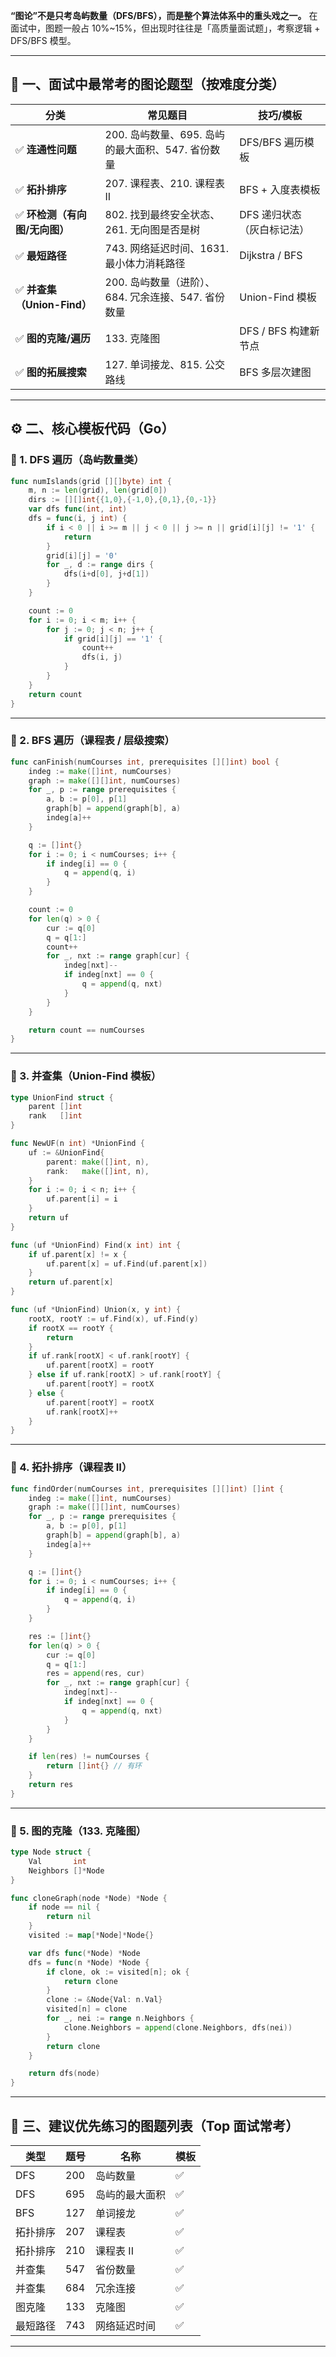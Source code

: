 **“图论”不是只考岛屿数量（DFS/BFS），而是整个算法体系中的重头戏之一。**
在面试中，图题一般占 10%~15%，但出现时往往是「高质量面试题」，考察逻辑 + DFS/BFS 模型。

---

## 🧭 一、面试中最常考的图论题型（按难度分类）

| 分类                    | 常见题目                              | 技巧/模板           |
| --------------------- | --------------------------------- | --------------- |
| ✅ **连通性问题**           | 200. 岛屿数量、695. 岛屿的最大面积、547. 省份数量  | DFS/BFS 遍历模板    |
| ✅ **拓扑排序**            | 207. 课程表、210. 课程表 II              | BFS + 入度表模板     |
| ✅ **环检测（有向图/无向图）**    | 802. 找到最终安全状态、261. 无向图是否是树        | DFS 递归状态（灰白标记法） |
| ✅ **最短路径**            | 743. 网络延迟时间、1631. 最小体力消耗路径        | Dijkstra / BFS  |
| ✅ **并查集（Union-Find）** | 200. 岛屿数量（进阶）、684. 冗余连接、547. 省份数量 | Union-Find 模板   |
| ✅ **图的克隆/遍历**         | 133. 克隆图                          | DFS / BFS 构建新节点 |
| ✅ **图的拓展搜索**          | 127. 单词接龙、815. 公交路线               | BFS 多层次建图       |

---

## ⚙️ 二、核心模板代码（Go）

### 🧩 1. DFS 遍历（岛屿数量类）

```go
func numIslands(grid [][]byte) int {
    m, n := len(grid), len(grid[0])
    dirs := [][]int{{1,0},{-1,0},{0,1},{0,-1}}
    var dfs func(int, int)
    dfs = func(i, j int) {
        if i < 0 || i >= m || j < 0 || j >= n || grid[i][j] != '1' {
            return
        }
        grid[i][j] = '0'
        for _, d := range dirs {
            dfs(i+d[0], j+d[1])
        }
    }

    count := 0
    for i := 0; i < m; i++ {
        for j := 0; j < n; j++ {
            if grid[i][j] == '1' {
                count++
                dfs(i, j)
            }
        }
    }
    return count
}
```

---

### 🚦 2. BFS 遍历（课程表 / 层级搜索）

```go
func canFinish(numCourses int, prerequisites [][]int) bool {
    indeg := make([]int, numCourses)
    graph := make([][]int, numCourses)
    for _, p := range prerequisites {
        a, b := p[0], p[1]
        graph[b] = append(graph[b], a)
        indeg[a]++
    }

    q := []int{}
    for i := 0; i < numCourses; i++ {
        if indeg[i] == 0 {
            q = append(q, i)
        }
    }

    count := 0
    for len(q) > 0 {
        cur := q[0]
        q = q[1:]
        count++
        for _, nxt := range graph[cur] {
            indeg[nxt]--
            if indeg[nxt] == 0 {
                q = append(q, nxt)
            }
        }
    }

    return count == numCourses
}
```

---

### 🔗 3. 并查集（Union-Find 模板）

```go
type UnionFind struct {
    parent []int
    rank   []int
}

func NewUF(n int) *UnionFind {
    uf := &UnionFind{
        parent: make([]int, n),
        rank:   make([]int, n),
    }
    for i := 0; i < n; i++ {
        uf.parent[i] = i
    }
    return uf
}

func (uf *UnionFind) Find(x int) int {
    if uf.parent[x] != x {
        uf.parent[x] = uf.Find(uf.parent[x])
    }
    return uf.parent[x]
}

func (uf *UnionFind) Union(x, y int) {
    rootX, rootY := uf.Find(x), uf.Find(y)
    if rootX == rootY {
        return
    }
    if uf.rank[rootX] < uf.rank[rootY] {
        uf.parent[rootX] = rootY
    } else if uf.rank[rootX] > uf.rank[rootY] {
        uf.parent[rootY] = rootX
    } else {
        uf.parent[rootY] = rootX
        uf.rank[rootX]++
    }
}
```

---

### 🧭 4. 拓扑排序（课程表 II）

```go
func findOrder(numCourses int, prerequisites [][]int) []int {
    indeg := make([]int, numCourses)
    graph := make([][]int, numCourses)
    for _, p := range prerequisites {
        a, b := p[0], p[1]
        graph[b] = append(graph[b], a)
        indeg[a]++
    }

    q := []int{}
    for i := 0; i < numCourses; i++ {
        if indeg[i] == 0 {
            q = append(q, i)
        }
    }

    res := []int{}
    for len(q) > 0 {
        cur := q[0]
        q = q[1:]
        res = append(res, cur)
        for _, nxt := range graph[cur] {
            indeg[nxt]--
            if indeg[nxt] == 0 {
                q = append(q, nxt)
            }
        }
    }

    if len(res) != numCourses {
        return []int{} // 有环
    }
    return res
}
```

---

### 🧬 5. 图的克隆（133. 克隆图）

```go
type Node struct {
    Val       int
    Neighbors []*Node
}

func cloneGraph(node *Node) *Node {
    if node == nil {
        return nil
    }
    visited := map[*Node]*Node{}

    var dfs func(*Node) *Node
    dfs = func(n *Node) *Node {
        if clone, ok := visited[n]; ok {
            return clone
        }
        clone := &Node{Val: n.Val}
        visited[n] = clone
        for _, nei := range n.Neighbors {
            clone.Neighbors = append(clone.Neighbors, dfs(nei))
        }
        return clone
    }

    return dfs(node)
}
```

---

## 🧱 三、建议优先练习的图题列表（Top 面试常考）

| 类型   | 题号  | 名称      | 模板 |
| ---- | --- | ------- | -- |
| DFS  | 200 | 岛屿数量    | ✅  |
| DFS  | 695 | 岛屿的最大面积 | ✅  |
| BFS  | 127 | 单词接龙    | ✅  |
| 拓扑排序 | 207 | 课程表     | ✅  |
| 拓扑排序 | 210 | 课程表 II  | ✅  |
| 并查集  | 547 | 省份数量    | ✅  |
| 并查集  | 684 | 冗余连接    | ✅  |
| 图克隆  | 133 | 克隆图     | ✅  |
| 最短路径 | 743 | 网络延迟时间  | ✅  |

---
